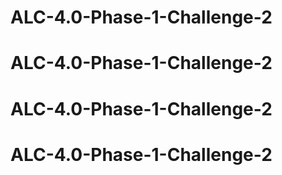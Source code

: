 # ALC-4.0-Phase-1-Challenge-2
# ALC-4.0-Phase-1-Challenge-2
# ALC-4.0-Phase-1-Challenge-2
# ALC-4.0-Phase-1-Challenge-2
